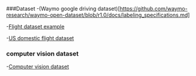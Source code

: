 
###Dataset
-(Waymo google driving dataset)[https://github.com/waymo-research/waymo-open-dataset/blob/r1.0/docs/labeling_specifications.md]

-[Flight dataset example](https://minimaxir.com/2019/10/sfo-jfk-flights/)

-[US domestic flight dataset](https://www.transtats.bts.gov/Tables.asp?DB_ID=120)


### computer vision dataset

-[Computer vision dataset](https://public.roboflow.com/)
